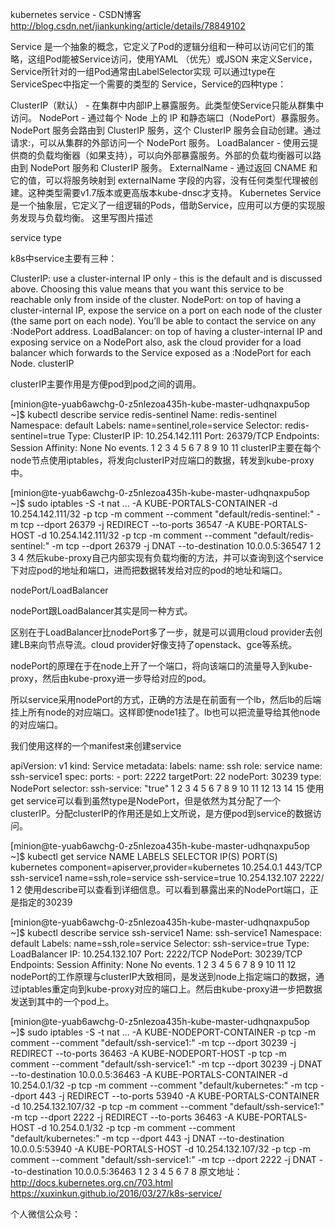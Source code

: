 kubernetes service - CSDN博客 http://blog.csdn.net/jiankunking/article/details/78849102

Service 是一个抽象的概念，它定义了Pod的逻辑分组和一种可以访问它们的策略，这组Pod能被Service访问，使用YAML （优先）或JSON 来定义Service，Service所针对的一组Pod通常由LabelSelector实现 
可以通过type在ServiceSpec中指定一个需要的类型的 Service，Service的四种type：

ClusterIP（默认） - 在集群中内部IP上暴露服务。此类型使Service只能从群集中访问。
NodePort - 通过每个 Node 上的 IP 和静态端口（NodePort）暴露服务。NodePort 服务会路由到 ClusterIP 服务，这个 ClusterIP 服务会自动创建。通过请求<NodeIP>:<NodePort>，可以从集群的外部访问一个 NodePort 服务。
LoadBalancer - 使用云提供商的负载均衡器（如果支持），可以向外部暴露服务。外部的负载均衡器可以路由到 NodePort 服务和 ClusterIP 服务。
ExternalName - 通过返回 CNAME 和它的值，可以将服务映射到 externalName 字段的内容，没有任何类型代理被创建。这种类型需要v1.7版本或更高版本kube-dnsc才支持。
      Kubernetes Service 是一个抽象层，它定义了一组逻辑的Pods，借助Service，应用可以方便的实现服务发现与负载均衡。 
这里写图片描述

service type

k8s中service主要有三种：

ClusterIP: use a cluster-internal IP only - this is the default and is discussed above. Choosing this value means that you want this service to be reachable only from inside of the cluster.
NodePort: on top of having a cluster-internal IP, expose the service on a port on each node of the cluster (the same port on each node). You’ll be able to contact the service on any :NodePort address.
LoadBalancer: on top of having a cluster-internal IP and exposing service on a NodePort also, ask the cloud provider for a load balancer which forwards to the Service exposed as a :NodePort for each Node.
clusterIP

clusterIP主要作用是方便pod到pod之间的调用。

[minion@te-yuab6awchg-0-z5nlezoa435h-kube-master-udhqnaxpu5op ~]$ kubectl describe service redis-sentinel 
Name:           redis-sentinel
Namespace:      default
Labels:         name=sentinel,role=service
Selector:       redis-sentinel=true
Type:           ClusterIP
IP:         10.254.142.111
Port:           <unnamed>   26379/TCP
Endpoints:      <none>
Session Affinity:   None
No events.
1
2
3
4
5
6
7
8
9
10
11
clusterIP主要在每个node节点使用iptables，将发向clusterIP对应端口的数据，转发到kube-proxy中。

[minion@te-yuab6awchg-0-z5nlezoa435h-kube-master-udhqnaxpu5op ~]$ sudo iptables -S -t nat
...
-A KUBE-PORTALS-CONTAINER -d 10.254.142.111/32 -p tcp -m comment --comment "default/redis-sentinel:" -m tcp --dport 26379 -j REDIRECT --to-ports 36547
-A KUBE-PORTALS-HOST -d 10.254.142.111/32 -p tcp -m comment --comment "default/redis-sentinel:" -m tcp --dport 26379 -j DNAT --to-destination 10.0.0.5:36547
1
2
3
4
然后kube-proxy自己内部实现有负载均衡的方法，并可以查询到这个service下对应pod的地址和端口，进而把数据转发给对应的pod的地址和端口。

nodePort/LoadBalancer

nodePort跟LoadBalancer其实是同一种方式。

区别在于LoadBalancer比nodePort多了一步，就是可以调用cloud provider去创建LB来向节点导流。cloud provider好像支持了openstack、gce等系统。

nodePort的原理在于在node上开了一个端口，将向该端口的流量导入到kube-proxy，然后由kube-proxy进一步导给对应的pod。

所以service采用nodePort的方式，正确的方法是在前面有一个lb，然后lb的后端挂上所有node的对应端口。这样即使node1挂了。lb也可以把流量导给其他node的对应端口。

我们使用这样的一个manifest来创建service

apiVersion: v1
kind: Service
metadata:
  labels:
    name: ssh
    role: service
  name: ssh-service1
spec:
  ports:
    - port: 2222
      targetPort: 22
      nodePort: 30239
  type: NodePort
  selector:
    ssh-service: "true"
1
2
3
4
5
6
7
8
9
10
11
12
13
14
15
使用get service可以看到虽然type是NodePort，但是依然为其分配了一个clusterIP。分配clusterIP的作用还是如上文所说，是方便pod到service的数据访问。

[minion@te-yuab6awchg-0-z5nlezoa435h-kube-master-udhqnaxpu5op ~]$ kubectl get service NAME LABELS SELECTOR IP(S) PORT(S) kubernetes component=apiserver,provider=kubernetes   <none>                10.254.0.1       443/TCP
ssh-service1     name=ssh,role=service                     ssh-service=true      10.254.132.107   2222/
1
2
使用describe可以查看到详细信息。可以看到暴露出来的NodePort端口，正是指定的30239

[minion@te-yuab6awchg-0-z5nlezoa435h-kube-master-udhqnaxpu5op ~]$ kubectl describe service ssh-service1 
Name:           ssh-service1
Namespace:      default
Labels:         name=ssh,role=service
Selector:       ssh-service=true
Type:           LoadBalancer
IP:         10.254.132.107
Port:           <unnamed>   2222/TCP
NodePort:       <unnamed>   30239/TCP
Endpoints:      <none>
Session Affinity:   None
No events.
1
2
3
4
5
6
7
8
9
10
11
12
nodePort的工作原理与clusterIP大致相同，是发送到node上指定端口的数据，通过iptables重定向到kube-proxy对应的端口上。然后由kube-proxy进一步把数据发送到其中的一个pod上。

[minion@te-yuab6awchg-0-z5nlezoa435h-kube-master-udhqnaxpu5op ~]$ sudo iptables -S -t nat
...
-A KUBE-NODEPORT-CONTAINER -p tcp -m comment --comment "default/ssh-service1:" -m tcp --dport 30239 -j REDIRECT --to-ports 36463
-A KUBE-NODEPORT-HOST -p tcp -m comment --comment "default/ssh-service1:" -m tcp --dport 30239 -j DNAT --to-destination 10.0.0.5:36463
-A KUBE-PORTALS-CONTAINER -d 10.254.0.1/32 -p tcp -m comment --comment "default/kubernetes:" -m tcp --dport 443 -j REDIRECT --to-ports 53940
-A KUBE-PORTALS-CONTAINER -d 10.254.132.107/32 -p tcp -m comment --comment "default/ssh-service1:" -m tcp --dport 2222 -j REDIRECT --to-ports 36463
-A KUBE-PORTALS-HOST -d 10.254.0.1/32 -p tcp -m comment --comment "default/kubernetes:" -m tcp --dport 443 -j DNAT --to-destination 10.0.0.5:53940
-A KUBE-PORTALS-HOST -d 10.254.132.107/32 -p tcp -m comment --comment "default/ssh-service1:" -m tcp --dport 2222 -j DNAT --to-destination 10.0.0.5:36463
1
2
3
4
5
6
7
8
原文地址： 
http://docs.kubernetes.org.cn/703.html 
https://xuxinkun.github.io/2016/03/27/k8s-service/

个人微信公众号： 